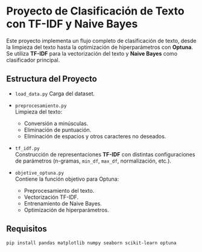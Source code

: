 # Proyecto de Clasificación de Texto con TF-IDF y Naive Bayes

Este proyecto implementa un flujo completo de clasificación de texto, desde la limpieza del texto hasta la optimización de hiperparámetros con **Optuna**. Se utiliza **TF-IDF** para la vectorización del texto y **Naive Bayes** como clasificador principal.

## Estructura del Proyecto

- `load_data.py`
  Carga del dataset.

- `preprocesamiento.py`  
  Limpieza del texto:
  - Conversión a minúsculas.
  - Eliminación de puntuación.
  - Eliminación de espacios y otros caracteres no deseados.

- `tf_idf.py`  
  Construcción de representaciones **TF-IDF** con distintas configuraciones de parámetros (n-gramas, `min_df`, `max_df`, normalización, etc.).

- `objetive_optuna.py`  
  Contiene la función objetivo para Optuna:
  - Preprocesamiento del texto.
  - Vectorización TF-IDF.
  - Entrenamiento de Naive Bayes.
  - Optimización de hiperparámetros.

## Requisitos

```bash
pip install pandas matplotlib numpy seaborn scikit-learn optuna
